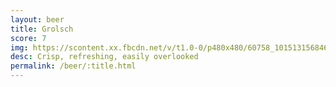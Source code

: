 ```yaml
---
layout: beer
title: Grolsch
score: 7
img: https://scontent.xx.fbcdn.net/v/t1.0-0/p480x480/60758_10151315684663745_854245528_n.jpg?oh=0e4dd296093c07fef3a3b0d41c53c87a&oe=583B1FA4
desc: Crisp, refreshing, easily overlooked
permalink: /beer/:title.html
---
```

